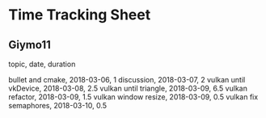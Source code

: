 # Time Tracking Sheet

## Giymo11

topic,                  date,           duration

bullet and cmake,       2018-03-06,     1
discussion,             2018-03-07,     2
vulkan until vkDevice,  2018-03-08,     2.5
vulkan until triangle,  2018-03-09,     6.5
vulkan refactor,        2018-03-09,     1.5
vulkan window resize,   2018-03-09,     0.5
vulkan fix semaphores,  2018-03-10,     0.5









